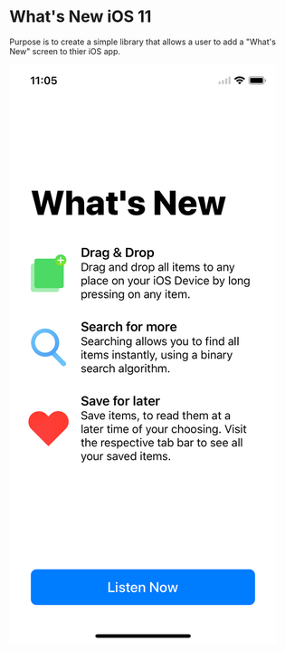 # What's New iOS 11

Purpose is to create a simple library that allows a user to add a "What's New" screen to thier iOS app.

![Example](/HelperImages/Example.png)
